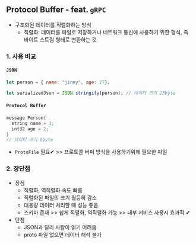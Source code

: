 ## Protocol Buffer - feat. `gRPC`
- 구조화된 데이터를 직렬화하는 방식
  - 직렬화: 데이터를 파일로 저장하거나 네트워크 통신에 사용하기 위한 형식, 즉 바이트  스트림 형태로 변환하는 것

### 1. 사용 비교
#### `JSON`
```javascript
let person = { name: "jinny", age: 27};

let serializedJson = JSON.stringify(person); // 데이터 크기 25byte
```

#### `Protocol Buffer`
```java
message Person{
  string name = 1; 
  int32 age = 2;
} 
// 데이터 크기 9byte
```
- `ProtoFile` 필요✔ >> 프로토콜 버퍼 방식을 사용하기위해 필요한 파일

### 2. 장단점
- 장점
  - 직렬화, 역직렬화 속도 빠름
  - 직렬화된 파일의 크기 월등히 감소
  - 대용량 데이터 처리할 때 성능 좋음 
  - 스키마 존재 >> 쉽게 직렬화, 역직렬화 가능 >> 내부 서비스 사용시 효과적 ✔
- 단점
  - JSON과 달리 사람이 읽기 어려움
  - proto 파일 없으면 데이터 해석 불가
